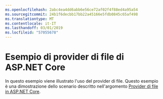 ```yaml
---
ms.openlocfilehash: 2abc4ea4dd6abb6e56ce72af02f4f88ed4a95a54
ms.sourcegitcommit: 24b1f6decbb17bb22a45166e5fdb0845c65af498
ms.translationtype: MT
ms.contentlocale: it-IT
ms.lasthandoff: 03/01/2019
ms.locfileid: "57055678"
---
```

# <a name="aspnet-core-file-provider-sample"></a>Esempio di provider di file di ASP.NET Core

In questo esempio viene illustrato l'uso del provider di file. Questo esempio è una dimostrazione dello scenario descritto nell'argomento [Provider di file in ASP.NET Core](https://docs.microsoft.com/aspnet/core/fundamentals/file-providers).
